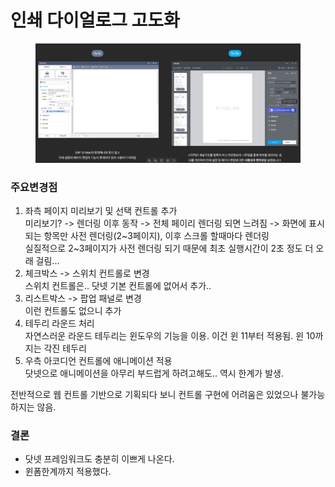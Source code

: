 # 인쇄 다이얼로그 고도화

<figure><img src="../../.gitbook/assets/인쇄다이얼로그 고도화" alt=""><figcaption></figcaption></figure>

### 주요변경점

1. 좌측 페이지 미리보기 및 선택 컨트롤 추가\
   미리보기? -> 렌더링 이후 동작 ->  전체 페이리 렌더링 되면 느려짐 -> 화면에 표시되는 항목만 사전 렌더링(2\~3페이지), 이후 스크롤 할때마다 렌더링\
   실질적으로 2\~3페이지가 사전 렌더링 되기 때문에 최초 실행시간이 2초 정도 더 오래 걸림...
2. 체크박스 -> 스위치 컨트롤로 변경\
   스위치 컨트롤은.. 닷넷 기본 컨트롤에 없어서 추가..
3. 리스트박스 -> 팝업 패널로 변경\
   이런 컨트롤도 없으니 추가
4. 테두리 라운드 처리\
   자연스러운 라운드 테두리는 윈도우의 기능을 이용. 이건 윈 11부터 적용됨. 윈 10까지는 각진 테두리
5. 우측 아코디언 컨트롤에 애니메이션 적용\
   닷넷으로 애니메이션을 아무리 부드럽게 하려고해도.. 역시 한계가 발생.



전반적으로 웹 컨트롤 기반으로 기획되다 보니  컨트롤 구현에 어려움은 있었으나 불가능하지는 않음.&#x20;



### 결론

* 닷넷 프레임워크도 충분히 이쁘게 나온다.&#x20;
* 윈폼한계까지 적용했다.&#x20;


